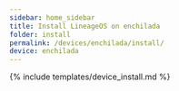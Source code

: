 ```yaml
---
sidebar: home_sidebar
title: Install LineageOS on enchilada
folder: install
permalink: /devices/enchilada/install/
device: enchilada
---
```

{% include templates/device_install.md %}
